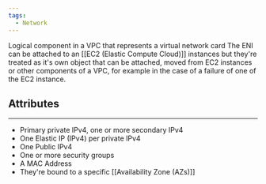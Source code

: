 ```yaml
---
tags:
  - Network
---
```

Logical component in a VPC that represents a virtual network card
The ENI can be attached to an [[EC2 (Elastic Compute Cloud)]] instances but they're treated as it's own object that can be attached, moved from EC2 instances or other components of a VPC, for example in the case of a failure of one of the EC2 instance.
## Attributes
---
- Primary private IPv4, one or more secondary IPv4
- One Elastic IP (IPv4) per private IPv4
- One Public IPv4
- One or more security groups
- A MAC Address
- They're bound to a specific [[Availability Zone (AZs)]]